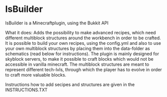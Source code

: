 # IsBuilder

IsBuilder is a Minecraftplugin, using the Bukkit API

What it does:
Adds the possibility to make advanced recipes, which need different multiblock structures around the workbench in order to be crafted. It is possible to build your own recipes, using the config.yml and also to use your own multiblock structures by placing them into the data-folder as schematics (read below for instructions).
The plugin is mainly designed for skyblock servers, to make it possible to craft blocks which would not be accessible in vanilla minecraft. The multiblock structures are meant to represent different tech-lvls, through which the player has to evolve in order to craft more valuable blocks.

Instructions how to add secipes and structures are given in the INSTRUCTIONS.TXT